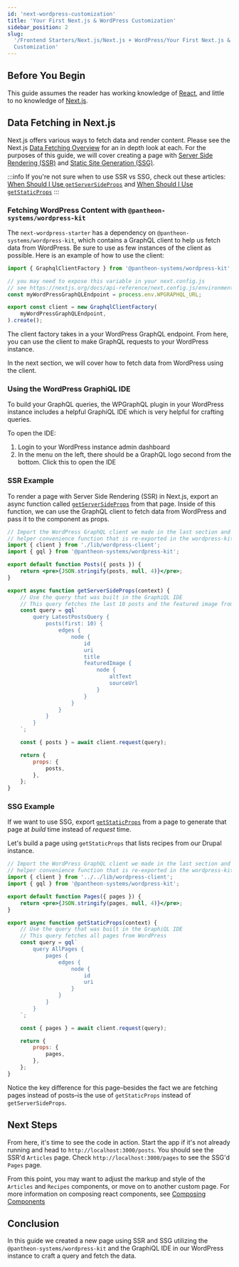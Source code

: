 ```yaml
---
id: 'next-wordpress-customization'
title: 'Your First Next.js & WordPress Customization'
sidebar_position: 2
slug:
  '/Frontend Starters/Next.js/Next.js + WordPress/Your First Next.js & WordPress
  Customization'
---
```


## Before You Begin

This guide assumes the reader has working knowledge of
[React](https://reactjs.org/), and little to no knowledge of
[Next.js](https://nextjs.org/).

## Data Fetching in Next.js

Next.js offers various ways to fetch data and render content. Please see the
Next.js
[Data Fetching Overview](https://nextjs.org/docs/basic-features/data-fetching/overview)
for an in depth look at each. For the purposes of this guide, we will cover
creating a page with
[Server Side Rendering (SSR)](https://nextjs.org/docs/basic-features/pages#server-side-rendering)
and
[Static Site Generation (SSG)](https://nextjs.org/docs/basic-features/pages#static-generation-recommended).

:::info If you're not sure when to use SSR vs SSG, check out these articles:
[When Should I Use `getServerSideProps`](https://nextjs.org/docs/basic-features/data-fetching/get-server-side-props#when-should-i-use-getserversideprops)
and
[When Should I Use `getStaticProps`](https://nextjs.org/docs/basic-features/data-fetching/get-static-props#when-should-i-use-getstaticprops)
:::

### Fetching WordPress Content with `@pantheon-systems/wordpress-kit`

The `next-wordpress-starter` has a dependency on
`@pantheon-systems/wordpress-kit`, which contains a GraphQL client to help us
fetch data from WordPress. Be sure to use as few instances of the client as
possible. Here is an example of how to use the client:

```js title=lib/wordpress-client.js
import { GraphqlClientFactory } from '@pantheon-systems/wordpress-kit';

// you may need to expose this variable in your next.config.js
// see https://nextjs.org/docs/api-reference/next.config.js/environment-variables
const myWordPressGraphQLEndpoint = process.env.WPGRAPHQL_URL;

export const client = new GraphqlClientFactory(
	myWordPressGraphQLEndpoint,
).create();
```

The client factory takes in a your WordPress GraphQL endpoint. From here, you
can use the client to make GraphQL requests to your WordPress instance.

In the next section, we will cover how to fetch data from WordPress using the
client.

### Using the WordPress GraphiQL IDE

To build your GraphQL queries, the WPGraphQL plugin in your WordPress instance
includes a helpful GraphiQL IDE which is very helpful for crafting queries.

To open the IDE:

1. Login to your WordPress instance admin dashboard
1. In the menu on the left, there should be a GraphQL logo second from the
   bottom. Click this to open the IDE

### SSR Example

To render a page with Server Side Rendering (SSR) in Next.js, export an async
function called
[`getServerSideProps`](https://nextjs.org/docs/basic-features/data-fetching/get-server-side-props)
from that page. Inside of this function, we can use the GraphQL client to fetch
data from WordPress and pass it to the component as props.

```jsx title=pages/articles/index.js
// Import the WordPress GraphQL client we made in the last section and the gql template tag
// helper convenience function that is re-exported in the wordpress-kit from 'graphql-request'
import { client } from './lib/wordpress-client';
import { gql } from '@pantheon-systems/wordpress-kit';

export default function Posts({ posts }) {
	return <pre>{JSON.stringify(posts, null, 4)}</pre>;
}

export async function getServerSideProps(context) {
	// Use the query that was built in the GraphiQL IDE
	// This query fetches the last 10 posts and the featured image from WordPress
	const query = gql`
		query LatestPostsQuery {
			posts(first: 10) {
				edges {
					node {
						id
						uri
						title
						featuredImage {
							node {
								altText
								sourceUrl
							}
						}
					}
				}
			}
		}
	`;

	const { posts } = await client.request(query);

	return {
		props: {
			posts,
		},
	};
}
```

### SSG Example

If we want to use SSG, export
[`getStaticProps`](https://nextjs.org/docs/basic-features/data-fetching/get-static-props)
from a page to generate that page at _build_ time instead of _request_ time.

Let's build a page using `getStaticProps` that lists recipes from our Drupal
instance.

```jsx title=pages/pages/index.js
// Import the WordPress GraphQL client we made in the last section and the gql template tag
// helper convenience function that is re-exported in the wordpress-kit from 'graphql-request'
import { client } from '../../lib/wordpress-client';
import { gql } from '@pantheon-systems/wordpress-kit';

export default function Pages({ pages }) {
	return <pre>{JSON.stringify(pages, null, 4)}</pre>;
}

export async function getStaticProps(context) {
	// Use the query that was built in the GraphiQL IDE
	// This query fetches all pages from WordPress
	const query = gql`
		query AllPages {
			pages {
				edges {
					node {
						id
						uri
					}
				}
			}
		}
	`;

	const { pages } = await client.request(query);

	return {
		props: {
			pages,
		},
	};
}
```

Notice the key difference for this page–besides the fact we are fetching pages
instead of posts–is the use of `getStaticProps` instead of `getServerSideProps`.

## Next Steps

From here, it's time to see the code in action. Start the app if it's not
already running and head to `http://localhost:3000/posts`. You should see the
SSR'd `Articles` page. Check `http://localhost:3000/pages` to see the SSG'd
`Pages` page.

From this point, you may want to adjust the markup and style of the `Articles`
and `Recipes` components, or move on to another custom page. For more
information on composing react components, see
[Composing Components](https://reactjs.org/docs/components-and-props.html#composing-components)

## Conclusion

In this guide we created a new page using SSR and SSG utilizing the
`@pantheon-systems/wordpress-kit` and the GraphiQL IDE in our WordPress instance
to craft a query and fetch the data.
